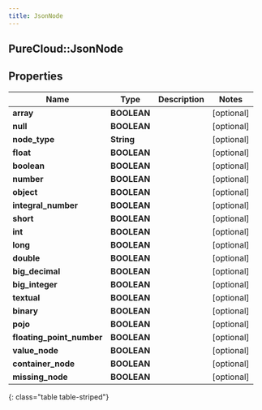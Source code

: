 ```yaml
---
title: JsonNode
---
```

## PureCloud::JsonNode

## Properties

|Name | Type | Description | Notes|
|------------ | ------------- | ------------- | -------------|
| **array** | **BOOLEAN** |  | [optional] |
| **null** | **BOOLEAN** |  | [optional] |
| **node_type** | **String** |  | [optional] |
| **float** | **BOOLEAN** |  | [optional] |
| **boolean** | **BOOLEAN** |  | [optional] |
| **number** | **BOOLEAN** |  | [optional] |
| **object** | **BOOLEAN** |  | [optional] |
| **integral_number** | **BOOLEAN** |  | [optional] |
| **short** | **BOOLEAN** |  | [optional] |
| **int** | **BOOLEAN** |  | [optional] |
| **long** | **BOOLEAN** |  | [optional] |
| **double** | **BOOLEAN** |  | [optional] |
| **big_decimal** | **BOOLEAN** |  | [optional] |
| **big_integer** | **BOOLEAN** |  | [optional] |
| **textual** | **BOOLEAN** |  | [optional] |
| **binary** | **BOOLEAN** |  | [optional] |
| **pojo** | **BOOLEAN** |  | [optional] |
| **floating_point_number** | **BOOLEAN** |  | [optional] |
| **value_node** | **BOOLEAN** |  | [optional] |
| **container_node** | **BOOLEAN** |  | [optional] |
| **missing_node** | **BOOLEAN** |  | [optional] |
{: class="table table-striped"}


